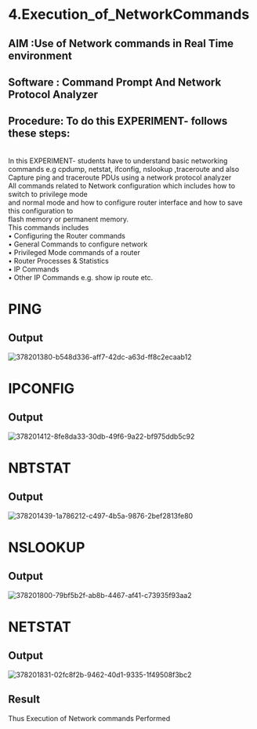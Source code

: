 # 4.Execution_of_NetworkCommands
## AIM :Use of Network commands in Real Time environment
## Software : Command Prompt And Network Protocol Analyzer
## Procedure: To do this EXPERIMENT- follows these steps:
<BR>
In this EXPERIMENT- students have to understand basic networking commands e.g cpdump, netstat, ifconfig, nslookup ,traceroute and also Capture ping and traceroute PDUs using a network protocol analyzer 
<BR>
All commands related to Network configuration which includes how to switch to privilege mode
<BR>
and normal mode and how to configure router interface and how to save this configuration to
<BR>
flash memory or permanent memory.
<BR>
This commands includes
<BR>
• Configuring the Router commands
<BR>
• General Commands to configure network
<BR>
• Privileged Mode commands of a router 
<BR>
• Router Processes & Statistics
<BR>
• IP Commands
<BR>
• Other IP Commands e.g. show ip route etc.
<BR>

# PING


## Output
![378201380-b548d336-aff7-42dc-a63d-ff8c2ecaab12](https://github.com/user-attachments/assets/ad81b70c-dc95-436a-86a2-531f08ad313f)
# IPCONFIG
## Output
![378201412-8fe8da33-30db-49f6-9a22-bf975ddb5c92](https://github.com/user-attachments/assets/aac42156-672b-42ba-8018-6ec3c34d19e3)
# NBTSTAT
## Output
![378201439-1a786212-c497-4b5a-9876-2bef2813fe80](https://github.com/user-attachments/assets/c51e63e6-dbe8-49d2-942b-886d241da42d)
# NSLOOKUP
## Output
![378201800-79bf5b2f-ab8b-4467-af41-c73935f93aa2](https://github.com/user-attachments/assets/5f48068e-cc18-45c7-b70f-014c732af270)
# NETSTAT
## Output
![378201831-02fc8f2b-9462-40d1-9335-1f49508f3bc2](https://github.com/user-attachments/assets/30a9da32-63cd-413f-abfd-6fc79262cc0d)

## Result
Thus Execution of Network commands Performed 
